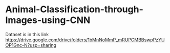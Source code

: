 # Animal-Classification-through-Images-using-CNN

Dataset is in this link https://drive.google.com/drive/folders/1bMnNoMmP_mRUPCMBBswpPzYUOP1Gnc-N?usp=sharing
